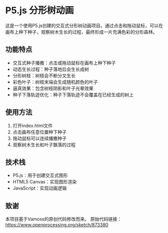 # P5.js 分形树动画

这是一个使用P5.js创建的交互式分形树动画项目。通过点击和拖动鼠标，可以在画布上种下种子，观察树木生长的过程，最终形成一片充满色彩的分形森林。

## 功能特点

- 交互式种子播撒：点击或拖动鼠标在画布上种下种子
- 动态生长过程：种子落地后会生长成树
- 分形树枝：树枝会不断分叉生长
- 彩色叶子：树枝末端会生成随机颜色的叶子
- 逼真效果：包含树枝阴影和叶子光晕效果
- 种子下落轨迹优化：种子下落轨迹不会覆盖在已经生成的树上

## 使用方法

1. 打开index.html文件
2. 点击画布任意位置种下种子
3. 拖动鼠标可以连续播撒种子
4. 观察树木生长和叶子飘落的过程

## 技术栈

- P5.js：用于创建交互式图形
- HTML5 Canvas：实现图形渲染
- JavaScript：实现动画逻辑

## 致谢

本项目基于Vamoss的原创代码修改而来。
原始代码链接：https://www.openprocessing.org/sketch/873380
